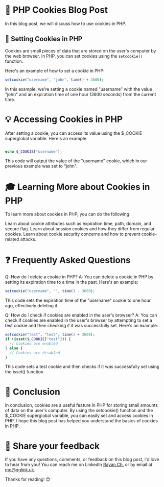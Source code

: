 # 🍪 PHP Cookies Blog Post

In this blog post, we will discuss how to use cookies in PHP.

## 🌟 Setting Cookies in PHP

Cookies are small pieces of data that are stored on the user's computer by the web browser. In PHP, you can set cookies using the `setcookie()` function.

Here's an example of how to set a cookie in PHP:

```php
setcookie("username", "john", time() + 3600);
```
In this example, we're setting a cookie named "username" with the value "john" and an expiration time of one hour (3600 seconds) from the current time.

# 💡 Accessing Cookies in PHP
After setting a cookie, you can access its value using the $_COOKIE superglobal variable. Here's an example:

```php

echo $_COOKIE["username"];
```
This code will output the value of the "username" cookie, which in our previous example was set to "john".

# 🎓 Learning More about Cookies in PHP
To learn more about cookies in PHP, you can do the following:

Learn about cookie attributes such as expiration time, path, domain, and secure flag.
Learn about session cookies and how they differ from regular cookies.
Learn about cookie security concerns and how to prevent cookie-related attacks.
# ❓ Frequently Asked Questions
Q: How do I delete a cookie in PHP?
A: You can delete a cookie in PHP by setting its expiration time to a time in the past. Here's an example:

``` php
setcookie("username", "", time() - 3600);
```
This code sets the expiration time of the "username" cookie to one hour ago, effectively deleting it.

Q: How do I check if cookies are enabled in the user's browser?
A: You can check if cookies are enabled in the user's browser by attempting to set a test cookie and then checking if it was successfully set. Here's an example:

```php
setcookie("test", "test", time() + 3600);
if (isset($_COOKIE["test"])) {
  // Cookies are enabled
} else {
  // Cookies are disabled
}
```
This code sets a test cookie and then checks if it was successfully set using the isset() function.

# 🎉 Conclusion
In conclusion, cookies are a useful feature in PHP for storing small amounts of data on the user's computer. By using the setcookie() function and the $_COOKIE superglobal variable, you can easily set and access cookies in PHP. I hope this blog post has helped you understand the basics of cookies in PHP.
# 📣 Share your feedback

If you have any questions, comments, or feedback on this blog post, I'd love to hear from you! You can reach me on LinkedIn [Rayan Ch.](https://www.linkedin.com/in/rayan-ch-b787ab224/) or by email at [mo@gglink.uk](mailto:mo@gglink.uk).

Thanks for reading! 😊
